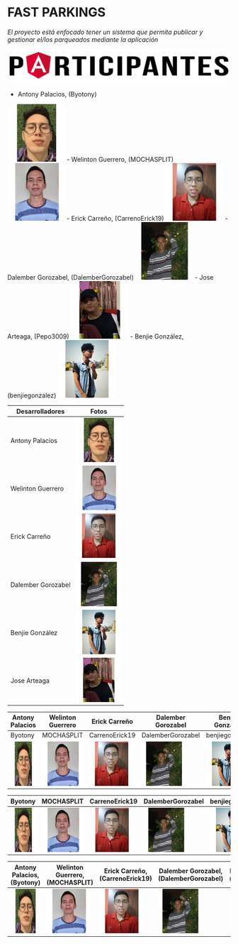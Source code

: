 # FAST PARKINGS

_El proyecto está enfocado tener  un sistema que permita publicar y gestionar el/los parqueados mediante la aplicación_

![Participantes](https://github.com/Byotony/logospng/blob/main/PNG/Participantes.png)

- Antony Palacios, (Byotony)

<img src="https://github.com/Byotony/logospng/blob/main/PNG/Byonetta.png" width="130" height="130" />
- Welinton Guerrero, (MOCHASPLIT)

<img src="https://github.com/Byotony/logospng/blob/main/PNG/Guerrero.png" width="130" height="130" />
- Erick Carreño, (CarrenoErick19)

<img src="https://github.com/Byotony/logospng/blob/main/PNG/Rogger.png" width="130" height="130" />
- Dalember Gorozabel, (DalemberGorozabel)

<img src="https://github.com/Byotony/logospng/blob/main/PNG/DALEMBER.png" width="130" height="130" />
- Jose Arteaga, (Pepo3009)

<img src="https://github.com/Byotony/logospng/blob/main/PNG/pepo.png" width="130" height="130" />
- Benjie González, (benjiegonzalez)

<img src="https://github.com/Byotony/logospng/blob/main/PNG/Benjie.png" width="130" height="130" />

| Desarrolladores | Fotos |
| ------ | ------ |
| Antony Palacios | <img src="https://github.com/Byotony/logospng/blob/main/PNG/Byonetta.png" width="100" height="100" /> |
| Welinton Guerrero | <img src="https://github.com/Byotony/logospng/blob/main/PNG/Guerrero.png" width="100" height="100" /> |
| Erick Carreño | <img src="https://github.com/Byotony/logospng/blob/main/PNG/Rogger.png" width="100" height="100" /> |
| Dalember Gorozabel | <img src="https://github.com/Byotony/logospng/blob/main/PNG/DALEMBER.png" width="100" height="100" /> |
| Benjie González | <img src="https://github.com/Byotony/logospng/blob/main/PNG/Benjie.png" width="100" height="100" /> |
| Jose Arteaga | <img src="https://github.com/Byotony/logospng/blob/main/PNG/pepo.png" width="100" height="100" /> |


| Antony Palacios | Welinton Guerrero | Erick Carreño | Dalember Gorozabel | Benjie González | Jose Arteaga |
| ------ | ------ | ------ | ------ |  ------ | ------ |
| Byotony | MOCHASPLIT | CarrenoErick19 | DalemberGorozabel | benjiegonzalez | Pepo3009 |
| <img src="https://github.com/Byotony/logospng/blob/main/PNG/Byonetta.png" width="100" height="100" /> | <img src="https://github.com/Byotony/logospng/blob/main/PNG/Guerrero.png" width="100" height="100" /> | <img src="https://github.com/Byotony/logospng/blob/main/PNG/Rogger.png" width="100" height="100" /> | <img src="https://github.com/Byotony/logospng/blob/main/PNG/DALEMBER.png" width="100" height="100" /> | <img src="https://github.com/Byotony/logospng/blob/main/PNG/Benjie.png" width="100" height="100" /> | <img src="https://github.com/Byotony/logospng/blob/main/PNG/pepo.png" width="100" height="100" /> |



| Byotony | MOCHASPLIT | CarrenoErick19 | DalemberGorozabel | benjiegonzalez | Pepo3009 |
| ------ | ------ | ------ | ------ |  ------ | ------ |
| <img src="https://github.com/Byotony/logospng/blob/main/PNG/Byonetta.png" width="100" height="100" /> | <img src="https://github.com/Byotony/logospng/blob/main/PNG/Guerrero.png" width="100" height="100" /> | <img src="https://github.com/Byotony/logospng/blob/main/PNG/Rogger.png" width="100" height="100" /> | <img src="https://github.com/Byotony/logospng/blob/main/PNG/DALEMBER.png" width="100" height="100" /> | <img src="https://github.com/Byotony/logospng/blob/main/PNG/Benjie.png" width="100" height="100" /> | <img src="https://github.com/Byotony/logospng/blob/main/PNG/pepo.png" width="100" height="100" /> |



| Antony Palacios, (Byotony) | Welinton Guerrero, (MOCHASPLIT) | Erick Carreño, (CarrenoErick19) | Dalember Gorozabel, (DalemberGorozabel) | Benjie González, (benjiegonzalez) | Jose Arteaga, (Pepo3009) |
| ------ | ------ | ------ | ------ |  ------ | ------ |
| <img src="https://github.com/Byotony/logospng/blob/main/PNG/Byonetta.png" width="100" height="100" /> | <img src="https://github.com/Byotony/logospng/blob/main/PNG/Guerrero.png" width="100" height="100" /> | <img src="https://github.com/Byotony/logospng/blob/main/PNG/Rogger.png" width="100" height="100" /> | <img src="https://github.com/Byotony/logospng/blob/main/PNG/DALEMBER.png" width="100" height="100" /> | <img src="https://github.com/Byotony/logospng/blob/main/PNG/Benjie.png" width="100" height="100" /> | <img src="https://github.com/Byotony/logospng/blob/main/PNG/pepo.png" width="100" height="100" /> |


